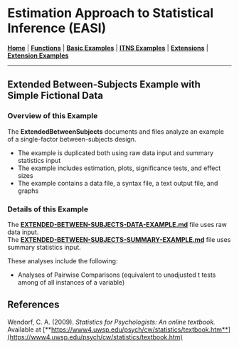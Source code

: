 # Estimation Approach to Statistical Inference (EASI)

[**Home**](https://github.com/cwendorf/EASI/) | 
[**Functions**](https://github.com/cwendorf/EASI/tree/master/A-Functions) | 
[**Basic Examples**](https://github.com/cwendorf/EASI/tree/master/B-BasicExamples) | 
[**ITNS Examples**](https://github.com/cwendorf/EASI/tree/master/C-ITNSExamples) | 
[**Extensions**](https://github.com/cwendorf/EASI/tree/master/D-Extensions) | 
[**Extension Examples**](https://github.com/cwendorf/EASI/tree/master/E-ExtensionExamples) 

---

## Extended Between-Subjects Example with Simple Fictional Data

### Overview of this Example

The **ExtendedBetweenSubjects** documents and files analyze an example of a single-factor between-subjects design.  

- The example is duplicated both using raw data input and summary statistics input
- The example includes estimation, plots, significance tests, and effect sizes
- The example contains a data file, a syntax file, a text output file, and graphs

### Details of this Example
  
The [**EXTENDED-BETWEEN-SUBJECTS-DATA-EXAMPLE.md**](./EXTENDED-BETWEEN-SUBJECTS-DATA-EXAMPLE.md) file uses raw data input.  
The [**EXTENDED-BETWEEN-SUBJECTS-SUMMARY-EXAMPLE.md**](./EXTENDED-BETWEEN-SUBJECTS-SUMMARY-EXAMPLE.md) file uses summary statistics input.

These analyses include the following:

- Analyses of Pairwise Comparisons (equivalent to unadjusted t tests among of all instances of a variable)

## References

Wendorf, C. A. (2009). _Statistics for Psychologists: An online textbook._ Available at [**https://www4.uwsp.edu/psych/cw/statistics/textbook.htm**](https://www4.uwsp.edu/psych/cw/statistics/textbook.htm)
